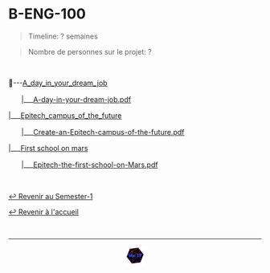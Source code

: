 # B-ENG-100

> Timeline: ? semaines

> Nombre de personnes sur le projet: ?

<br>

📂---[A_day_in_your_dream_job](https://github.com/Studio-17/Epitech-Subjects/tree/main/Semester-1/B-ENG-100/A_day_in_your_dream_job)

ㅤㅤ|\_\_\_[A-day-in-your-dream-job.pdf](https://github.com/Studio-17/Epitech-Subjects/blob/main/Semester-1/B-ENG-100/A_day_in_your_dream_job/A-day-in-your-dream-job.pdf)

|\_\_\_[Epitech_campus_of_the_future](https://github.com/Studio-17/Epitech-Subjects/tree/main/Semester-1/B-ENG-100/Epitech_campus_of_the_future)

ㅤㅤ|\_\_\_[Create-an-Epitech-campus-of-the-future.pdf](https://github.com/Studio-17/Epitech-Subjects/blob/main/Semester-1/B-ENG-100/Epitech_campus_of_the_future/Create-an-Epitech-campus-of-the-future.pdf)

|\_\_\_[First school on mars](https://github.com/Studio-17/Epitech-Subjects/tree/main/Semester-1/B-ENG-100/First_school_on_mars)

ㅤㅤ|\_\_\_[Epitech-the-first-school-on-Mars.pdf](https://github.com/Studio-17/Epitech-Subjects/blob/main/Semester-1/B-ENG-100/First_school_on_mars/Epitech-the-first-school-on-Mars.pdf)


<br>

[↩️ Revenir au Semester-1](https://github.com/Studio-17/Epitech-Subjects/tree/main/Semester-1)

[↩️ Revenir à l'accueil](https://github.com/Studio-17/Epitech-Subjects)

<br>

---

<div align="center">

<a href="https://github.com/Studio-17" target="_blank"><img src="../../assets/voc17.gif" width="40"></a>

</div>